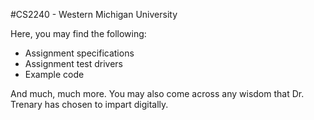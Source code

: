 #CS2240 - Western Michigan University

Here, you may find the following:

* Assignment specifications
* Assignment test drivers
* Example code

And much, much more. You may also come across any wisdom that Dr. Trenary has chosen to impart digitally.
